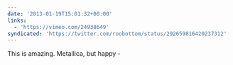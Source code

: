 ```yaml
---
date: '2013-01-19T15:01:32+00:00'
links:
  - 'https://vimeo.com/24938649'
syndicated: 'https://twitter.com/roobottom/status/292659816420237312'
---
```

This is amazing. Metallica, but happy - 
